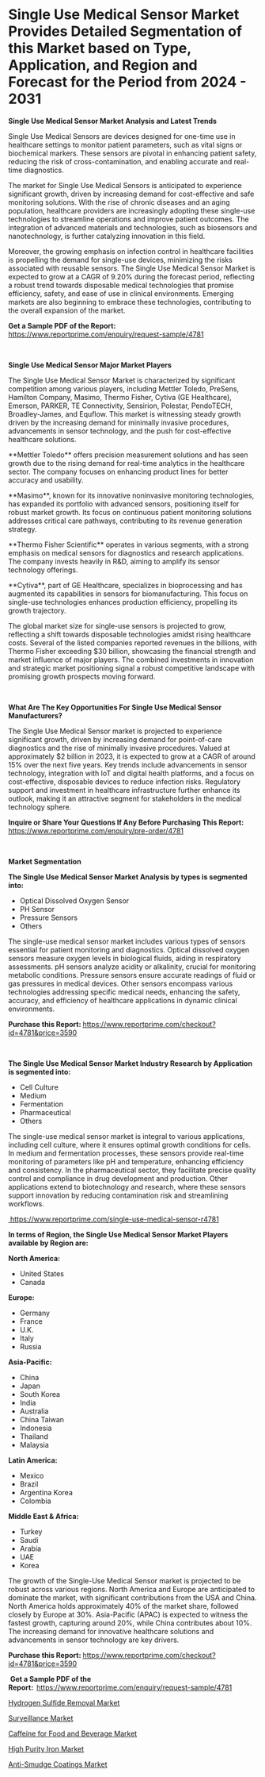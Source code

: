 <p><h1>Single Use Medical Sensor Market Provides Detailed Segmentation of this Market based on Type, Application, and Region and Forecast for the Period from 2024 - 2031</h1></p><p><strong>Single Use Medical Sensor Market Analysis and Latest Trends</strong></p>
<p><p>Single Use Medical Sensors are devices designed for one-time use in healthcare settings to monitor patient parameters, such as vital signs or biochemical markers. These sensors are pivotal in enhancing patient safety, reducing the risk of cross-contamination, and enabling accurate and real-time diagnostics. </p><p>The market for Single Use Medical Sensors is anticipated to experience significant growth, driven by increasing demand for cost-effective and safe monitoring solutions. With the rise of chronic diseases and an aging population, healthcare providers are increasingly adopting these single-use technologies to streamline operations and improve patient outcomes. The integration of advanced materials and technologies, such as biosensors and nanotechnology, is further catalyzing innovation in this field. </p><p>Moreover, the growing emphasis on infection control in healthcare facilities is propelling the demand for single-use devices, minimizing the risks associated with reusable sensors. The Single Use Medical Sensor Market is expected to grow at a CAGR of 9.20% during the forecast period, reflecting a robust trend towards disposable medical technologies that promise efficiency, safety, and ease of use in clinical environments. Emerging markets are also beginning to embrace these technologies, contributing to the overall expansion of the market.</p></p>
<p><strong>Get a Sample PDF of the Report:&nbsp;</strong> <a href="https://www.reportprime.com/enquiry/request-sample/4781?utm_campaign=1134&utm_medium=2&utm_source=Github&utm_content=ia&utm_term=02102024&utm_id=single-use-medical-sensor">https://www.reportprime.com/enquiry/request-sample/4781</a></p>
<p>&nbsp;</p>
<p><strong>Single Use Medical Sensor Major Market Players</strong></p>
<p><p>The Single Use Medical Sensor Market is characterized by significant competition among various players, including Mettler Toledo, PreSens, Hamilton Company, Masimo, Thermo Fisher, Cytiva (GE Healthcare), Emerson, PARKER, TE Connectivity, Sensirion, Polestar, PendoTECH, Broadley-James, and Equflow. This market is witnessing steady growth driven by the increasing demand for minimally invasive procedures, advancements in sensor technology, and the push for cost-effective healthcare solutions.</p><p>**Mettler Toledo** offers precision measurement solutions and has seen growth due to the rising demand for real-time analytics in the healthcare sector. The company focuses on enhancing product lines for better accuracy and usability.</p><p>**Masimo**, known for its innovative noninvasive monitoring technologies, has expanded its portfolio with advanced sensors, positioning itself for robust market growth. Its focus on continuous patient monitoring solutions addresses critical care pathways, contributing to its revenue generation strategy.</p><p>**Thermo Fisher Scientific** operates in various segments, with a strong emphasis on medical sensors for diagnostics and research applications. The company invests heavily in R&D, aiming to amplify its sensor technology offerings.</p><p>**Cytiva**, part of GE Healthcare, specializes in bioprocessing and has augmented its capabilities in sensors for biomanufacturing. This focus on single-use technologies enhances production efficiency, propelling its growth trajectory.</p><p>The global market size for single-use sensors is projected to grow, reflecting a shift towards disposable technologies amidst rising healthcare costs. Several of the listed companies reported revenues in the billions, with Thermo Fisher exceeding $30 billion, showcasing the financial strength and market influence of major players. The combined investments in innovation and strategic market positioning signal a robust competitive landscape with promising growth prospects moving forward.</p></p>
<p>&nbsp;</p>
<p><strong>What Are The Key Opportunities For Single Use Medical Sensor Manufacturers?</strong></p>
<p><p>The Single Use Medical Sensor market is projected to experience significant growth, driven by increasing demand for point-of-care diagnostics and the rise of minimally invasive procedures. Valued at approximately $2 billion in 2023, it is expected to grow at a CAGR of around 15% over the next five years. Key trends include advancements in sensor technology, integration with IoT and digital health platforms, and a focus on cost-effective, disposable devices to reduce infection risks. Regulatory support and investment in healthcare infrastructure further enhance its outlook, making it an attractive segment for stakeholders in the medical technology sphere.</p></p>
<p><strong>Inquire or Share Your Questions If Any Before Purchasing This Report:</strong> <a href="https://www.reportprime.com/enquiry/pre-order/4781?utm_campaign=1134&utm_medium=2&utm_source=Github&utm_content=ia&utm_term=02102024&utm_id=single-use-medical-sensor">https://www.reportprime.com/enquiry/pre-order/4781</a></p>
<p>&nbsp;</p>
<p><strong>Market Segmentation</strong></p>
<p><strong>The Single Use Medical Sensor Market Analysis by types is segmented into:</strong></p>
<p><ul><li>Optical Dissolved Oxygen Sensor</li><li>PH Sensor</li><li>Pressure Sensors</li><li>Others</li></ul></p>
<p><p>The single-use medical sensor market includes various types of sensors essential for patient monitoring and diagnostics. Optical dissolved oxygen sensors measure oxygen levels in biological fluids, aiding in respiratory assessments. pH sensors analyze acidity or alkalinity, crucial for monitoring metabolic conditions. Pressure sensors ensure accurate readings of fluid or gas pressures in medical devices. Other sensors encompass various technologies addressing specific medical needs, enhancing the safety, accuracy, and efficiency of healthcare applications in dynamic clinical environments.</p></p>
<p><strong>Purchase this Report:&nbsp;</strong><a href="https://www.reportprime.com/checkout?id=4781&price=3590&utm_campaign=1134&utm_medium=2&utm_source=Github&utm_content=ia&utm_term=02102024&utm_id=single-use-medical-sensor">https://www.reportprime.com/checkout?id=4781&price=3590</a></p>
<p>&nbsp;</p>
<p><strong>The Single Use Medical Sensor Market Industry Research by Application is segmented into:</strong></p>
<p><ul><li>Cell Culture</li><li>Medium</li><li>Fermentation</li><li>Pharmaceutical</li><li>Others</li></ul></p>
<p><p>The single-use medical sensor market is integral to various applications, including cell culture, where it ensures optimal growth conditions for cells. In medium and fermentation processes, these sensors provide real-time monitoring of parameters like pH and temperature, enhancing efficiency and consistency. In the pharmaceutical sector, they facilitate precise quality control and compliance in drug development and production. Other applications extend to biotechnology and research, where these sensors support innovation by reducing contamination risk and streamlining workflows.</p></p>
<p><a href="https://www.reportprime.com/single-use-medical-sensor-r4781?utm_campaign=1134&utm_medium=2&utm_source=Github&utm_content=ia&utm_term=02102024&utm_id=single-use-medical-sensor">&nbsp;https://www.reportprime.com/single-use-medical-sensor-r4781</a></p>
<p><strong>In terms of Region, the Single Use Medical Sensor Market Players available by Region are:</strong></p>
<p>
    <p> <strong> North America: </strong>
        <ul>
            <li>United States</li>
            <li>Canada</li>
        </ul>
        </p> 
    <p> <strong> Europe: </strong>
        <ul>
            <li>Germany</li>
            <li>France</li>
            <li>U.K.</li>
            <li>Italy</li>
            <li>Russia</li>
        </ul>
        </p> 
    <p> <strong> Asia-Pacific: </strong>
        <ul>
            <li>China</li>
            <li>Japan</li>
            <li>South Korea</li>
            <li>India</li>
            <li>Australia</li>
            <li>China Taiwan</li>
            <li>Indonesia</li>
            <li>Thailand</li>
            <li>Malaysia</li>
        </ul>
        </p> 
    <p> <strong> Latin America: </strong>
        <ul>
            <li>Mexico</li>
            <li>Brazil</li>
            <li>Argentina Korea</li>
            <li>Colombia</li>
        </ul>
        </p> 
    <p> <strong> Middle East & Africa: </strong>
        <ul>
            <li>Turkey</li>
            <li>Saudi</li>
            <li>Arabia</li>
            <li>UAE</li>
            <li>Korea</li>
        </ul>
    </p>
    </p>
<p><p>The growth of the Single-Use Medical Sensor market is projected to be robust across various regions. North America and Europe are anticipated to dominate the market, with significant contributions from the USA and China. North America holds approximately 40% of the market share, followed closely by Europe at 30%. Asia-Pacific (APAC) is expected to witness the fastest growth, capturing around 20%, while China contributes about 10%. The increasing demand for innovative healthcare solutions and advancements in sensor technology are key drivers.</p></p>
<p><strong>Purchase this Report: </strong><a href="https://www.reportprime.com/checkout?id=4781&price=3590&utm_campaign=1134&utm_medium=2&utm_source=Github&utm_content=ia&utm_term=02102024&utm_id=single-use-medical-sensor">https://www.reportprime.com/checkout?id=4781&price=3590</a></p>
<p>&nbsp;<strong>Get a Sample PDF of the Report:&nbsp;&nbsp;</strong><a href="https://www.reportprime.com/enquiry/request-sample/4781?utm_campaign=1134&utm_medium=2&utm_source=Github&utm_content=ia&utm_term=02102024&utm_id=single-use-medical-sensor">https://www.reportprime.com/enquiry/request-sample/4781</a></p>
<p><strong></strong></p>
<p><p><a href="https://www.linkedin.com/pulse/how-regions-adapting-hydrogen-sulfide-removal-market-global-i0yse?utm_campaign=1134&utm_medium=2&utm_source=Github&utm_content=ia&utm_term=02102024&utm_id=single-use-medical-sensor">Hydrogen Sulfide Removal Market</a></p><p><a href="https://www.linkedin.com/pulse/surveillance-market-revolution-2024-2031-trends-shaping-kqeec?trackingId=mtcmWSCxQ%2BuKYSsgE5LeYw%3D%3D&utm_campaign=1134&utm_medium=2&utm_source=Github&utm_content=ia&utm_term=02102024&utm_id=single-use-medical-sensor">Surveillance Market</a></p><p><a href="https://issuu.com/reportprime-2/docs/caffeine-for-food-and-beverage-mark_7f0051505784a5?utm_campaign=1134&utm_medium=2&utm_source=Github&utm_content=ia&utm_term=02102024&utm_id=single-use-medical-sensor">Caffeine for Food and Beverage Market</a></p><p><a href="https://www.linkedin.com/pulse/global-high-purity-iron-industry-research-report-competitive-ojo5e?utm_campaign=1134&utm_medium=2&utm_source=Github&utm_content=ia&utm_term=02102024&utm_id=single-use-medical-sensor">High Purity Iron Market</a></p><p><a href="https://issuu.com/reportprime-2/docs/anti-smudge-coatings-market-size-20_2e44500f5068fd?utm_campaign=1134&utm_medium=2&utm_source=Github&utm_content=ia&utm_term=02102024&utm_id=single-use-medical-sensor">Anti-Smudge Coatings Market</a></p></p>